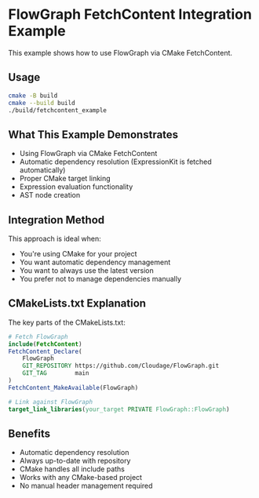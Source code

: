 # FlowGraph FetchContent Integration Example

This example shows how to use FlowGraph via CMake FetchContent.

## Usage

```bash
cmake -B build
cmake --build build
./build/fetchcontent_example
```

## What This Example Demonstrates

- Using FlowGraph via CMake FetchContent
- Automatic dependency resolution (ExpressionKit is fetched automatically)
- Proper CMake target linking
- Expression evaluation functionality
- AST node creation

## Integration Method

This approach is ideal when:
- You're using CMake for your project
- You want automatic dependency management
- You want to always use the latest version
- You prefer not to manage dependencies manually

## CMakeLists.txt Explanation

The key parts of the CMakeLists.txt:

```cmake
# Fetch FlowGraph
include(FetchContent)
FetchContent_Declare(
    FlowGraph
    GIT_REPOSITORY https://github.com/Cloudage/FlowGraph.git
    GIT_TAG        main
)
FetchContent_MakeAvailable(FlowGraph)

# Link against FlowGraph
target_link_libraries(your_target PRIVATE FlowGraph::FlowGraph)
```

## Benefits

- Automatic dependency resolution
- Always up-to-date with repository
- CMake handles all include paths
- Works with any CMake-based project
- No manual header management required